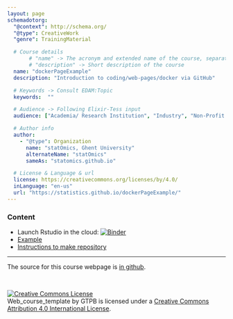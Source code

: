 ```yaml
---
layout: page
schemadotorg:
  "@context": http://schema.org/
  "@type": CreativeWork
  "genre": TrainingMaterial

  # Course details
       # "name" -> The acronym and extended name of the course, separated by " - "
       # "description" -> Short description of the course
  name: "dockerPageExample"
  description: "Introduction to coding/web-pages/docker via GitHub"

  # Keywords -> Consult EDAM:Topic
  keywords:  ""

  # Audience -> Following Elixir-Tess input
  audience: ["Academia/ Research Institution", "Industry", "Non-Profit Organisation", "Healthcare"]

  # Author info
  author:
    - "@type": Organization
      name: "statOmics, Ghent University"
      alternateName: "statOmics"
      sameAs: "statomics.github.io"

  # License & Language & url
  license: https://creativecommons.org/licenses/by/4.0/
  inLanguage: "en-us"
  url: "https://statistics.github.io/dockerPageExample/"
---
```


### Content

- Launch Rstudio in the cloud: [![Binder](https://mybinder.org/badge_logo.svg)](https://mybinder.org/v2/gh/statomics/dockerPageExample/master?urlpath=rstudio)
- [Example](rmarkdownScripts/01-intro.html)
- [Instructions to make repository](rmarkdownScripts/instructions.html)

---

The source for this course webpage is [in github](https://github.com/statOmics/dockerPageExample).

<br/>

<a rel="license" href="http://creativecommons.org/licenses/by/4.0/"><img alt="Creative Commons License" style="border-width:0" src="https://i.creativecommons.org/l/by/4.0/88x31.png" /></a><br /><span xmlns:dct="http://purl.org/dc/terms/" property="dct:title">Web_course_template</span> by <span xmlns:cc="http://creativecommons.org/ns#" property="cc:attributionName">GTPB</span> is licensed under a <a rel="license" href="http://creativecommons.org/licenses/by/4.0/">Creative Commons Attribution 4.0 International License</a>.
